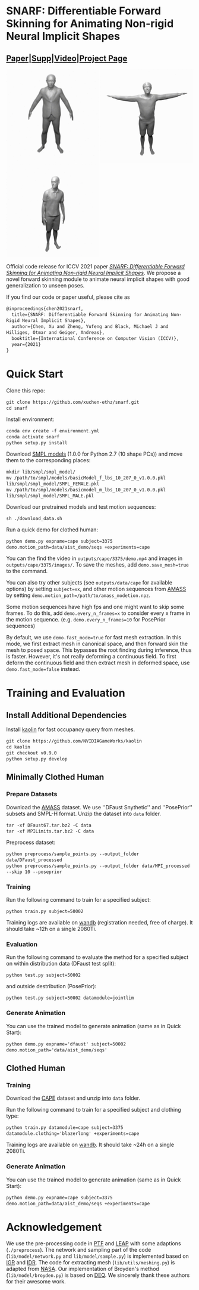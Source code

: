 # SNARF: Differentiable Forward Skinning for Animating Non-rigid Neural Implicit Shapes
## [Paper](https://arxiv.org/pdf/2104.03953.pdf)|[Supp](https://bit.ly/3t1Tk6F)|[Video](https://youtu.be/rCEpFTKjFHE)|[Project Page](xuchen-ethz.github.io/snarf/)


<img src="assets/1.gif" width="250" height="250"/> <img src="assets/2.gif" width="250" height="250"/> <img src="assets/3.gif" width="250" height="250"/>

Official code release for ICCV 2021 paper [*SNARF: Differentiable Forward Skinning for Animating Non-rigid Neural Implicit Shapes*](https://arxiv.org/pdf/2104.03953.pdf). We propose a novel forward skinning module to animate neural implicit shapes with good generalization to unseen poses.

If you find our code or paper useful, please cite as
```
@inproceedings{chen2021snarf,
  title={SNARF: Differentiable Forward Skinning for Animating Non-Rigid Neural Implicit Shapes},
  author={Chen, Xu and Zheng, Yufeng and Black, Michael J and Hilliges, Otmar and Geiger, Andreas},
  booktitle={International Conference on Computer Vision (ICCV)},
  year={2021}
}
```

# Quick Start
Clone this repo:
```
git clone https://github.com/xuchen-ethz/snarf.git
cd snarf
```

Install environment:
```
conda env create -f environment.yml
conda activate snarf
python setup.py install
```


Download [SMPL models](https://smpl.is.tue.mpg.de/downloads) (1.0.0 for Python 2.7 (10 shape PCs)) and move them to the corresponding places:
```
mkdir lib/smpl/smpl_model/
mv /path/to/smpl/models/basicModel_f_lbs_10_207_0_v1.0.0.pkl lib/smpl/smpl_model/SMPL_FEMALE.pkl
mv /path/to/smpl/models/basicmodel_m_lbs_10_207_0_v1.0.0.pkl lib/smpl/smpl_model/SMPL_MALE.pkl
```

Download our pretrained models and test motion sequences: 
```
sh ./download_data.sh
```

Run a quick demo for clothed human:
```
python demo.py expname=cape subject=3375 demo.motion_path=data/aist_demo/seqs +experiments=cape
```
You can the find the video in `outputs/cape/3375/demo.mp4` and images in `outputs/cape/3375/images/`. To save the meshes, add `demo.save_mesh=true` to the command.

You can also try other subjects (see `outputs/data/cape` for available options) by setting `subject=xx`, and other motion sequences from [AMASS](https://amass.is.tue.mpg.de/download.php) by setting `demo.motion_path=/path/to/amass_modetion.npz`.

Some motion sequences have high fps and one might want to skip some frames. To do this, add `demo.every_n_frames=x` to consider every x frame in the motion sequence. (e.g. `demo.every_n_frames=10` for PosePrior sequences) 

By default, we use `demo.fast_mode=true` for fast mesh extraction. In this mode, we first extract mesh in canonical space, and then forward skin the mesh to posed space. This bypasses the root finding during inference, thus is faster. However, it's not really deforming a continuous field. To first deform the continuous field and then extract mesh in deformed space, use `demo.fast_mode=false` instead.

# Training and Evaluation

## Install Additional Dependencies
Install [kaolin](https://kaolin.readthedocs.io/en/latest/notes/installation.html) for fast occupancy query from meshes.
```
git clone https://github.com/NVIDIAGameWorks/kaolin
cd kaolin
git checkout v0.9.0
python setup.py develop
```
## Minimally Clothed Human
### Prepare Datasets
Download the [AMASS](https://amass.is.tue.mpg.de/download.php) dataset. We use ''DFaust Snythetic'' and ''PosePrior'' subsets and SMPL-H format. Unzip the dataset into `data` folder.
```
tar -xf DFaust67.tar.bz2 -C data
tar -xf MPILimits.tar.bz2 -C data
```

Preprocess dataset:
```
python preprocess/sample_points.py --output_folder data/DFaust_processed
python preprocess/sample_points.py --output_folder data/MPI_processed --skip 10 --poseprior
```


### Training
Run the following command to train for a specified subject:
```
python train.py subject=50002
```
Training logs are available on [wandb](https://wandb.ai/home) (registration needed, free of charge). It should take ~12h on a single 2080Ti.

### Evaluation
Run the following command to evaluate the method for a specified subject on within distribution data (DFaust test split):
```
python test.py subject=50002
```
and outside destribution (PosePrior):
```
python test.py subject=50002 datamodule=jointlim
```

### Generate Animation
You can use the trained model to generate animation (same as in Quick Start):
```
python demo.py expname='dfaust' subject=50002 demo.motion_path='data/aist_demo/seqs'
```


## Clothed Human

### Training
Download the [CAPE](https://cape.is.tue.mpg.de/) dataset and unzip into `data` folder.

Run the following command to train for a specified subject and clothing type:
```
python train.py datamodule=cape subject=3375 datamodule.clothing='blazerlong' +experiments=cape  
```
Training logs are available on [wandb](https://wandb.ai/home). It should take ~24h on a single 2080Ti.

### Generate Animation
You can use the trained model to generate animation (same as in Quick Start):
```
python demo.py expname=cape subject=3375 demo.motion_path=data/aist_demo/seqs +experiments=cape
```

# Acknowledgement
We use the pre-processing code in [PTF](https://github.com/taconite/PTF) and [LEAP](https://github.com/neuralbodies/leap) with some adaptions (`./preprocess`). The network and sampling part of the code (`lib/model/network.py` and `lib/model/sample.py`) is implemented based on [IGR](https://github.com/amosgropp/IGR) and [IDR](https://github.com/lioryariv/idr). The code for extracting mesh (`lib/utils/meshing.py`) is adapted from [NASA](https://github.com/tensorflow/graphics/tree/master/tensorflow_graphics/projects/nasa). Our implementation of Broyden's method (`lib/model/broyden.py`) is based on [DEQ](https://github.com/locuslab/deq). We sincerely thank these authors for their awesome work.